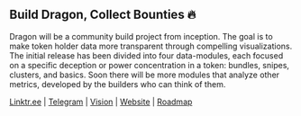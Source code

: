 ## Build Dragon, Collect Bounties 🔥

Dragon will be a community build project from inception. The goal is to make token holder data more transparent through compelling visualizations. The initial release has been divided into four data-modules, each focused on a specific deception or power concentration in a token: bundles, snipes, clusters, and basics. Soon there will be more modules that analyze other metrics, developed by the builders who can think of them.

[Linktr.ee](https://linktr.ee/alphadragon) | 
[Telegram](https://t.me/+OU0SLVfcpEZhZWQx) | 
[Vision](https://dragon-12.gitbook.io/alpha-dragon) | 
[Website](https://alpha-dragon.ai/index.html) | 
[Roadmap](https://docs.google.com/presentation/d/e/2PACX-1vRWKTS6OiL_j0Xb707QJcrb18XhJQn8zdX7LgQIGvrWEaSPtL0cQAOz6_yt87lN3ZUMyIAFINNTh-LL/pub?start=true&loop=true&delayms=10000) 
